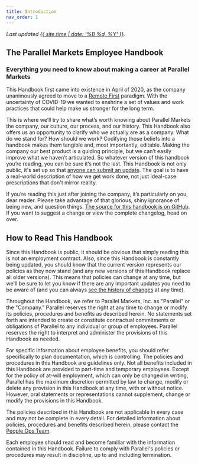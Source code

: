 ```yaml
---
title: Introduction
nav_order: 1
---
```

_Last updated [{{ site.time | date: '%B %d, %Y' }}](https://github.com/parallel-markets/handbook/commits/master)._

## The Parallel Markets Employee Handbook
### Everything you need to know about making a career at Parallel Markets

This Handbook first came into existence in April of 2020, as the company unanimously agreed to move to a [Remote First](../work/index.md) paradigm.  With the uncertainty of COVID-19 we wanted to enshrine a set of values and work practices that could help make us stronger for the long term.

This is where we’ll try to share what’s worth knowing about Parallel Markets the company, our culture, our process, and our history.  This Handbook also offers us an opportunity to clarify who we actually are as a company. What do we stand for? How should we work? Codifying those beliefs into a handbook makes them tangible and, most importantly, editable. Making the company our best product is a guiding principle, but we can’t easily improve what we haven’t articulated. So whatever version of this handbook you’re reading, you can be sure it’s not the last.  This Handbook is not only public, it's set up so that [anyone can submit an update](https://github.com/parallel-markets/handbook).  The goal is to have a real-world description of how we get work done, not just ideal-case prescriptions that don't mirror reality.

If you’re reading this just after joining the company, it’s particularly on you, dear reader.  Please take advantage of that glorious, shiny ignorance of being new, and question things.  [The source for this handbook is on GitHub](https://github.com/parallel-markets/handbook). If you want to suggest a change or view the complete changelog, head on over.

## How to Read This Handbook
Since this Handbook is public, it should be obvious that simply reading this is not an employment contract.  Also, since this Handbook is constantly being updated, you should know that the current version represents our policies as they now stand (and any new versions of this Handbook replace all older versions).  This means that policies can change at any time, but we'll be sure to let you know if there are any important updates you need to be aware of (and you can always [see the history of changes](https://github.com/parallel-markets/handbook/commits/master) at any time).

Throughout the Handbook, we refer to Parallel Markets, Inc. as "Parallel" or the "Company."  Parallel reserves the right at any time to change or modify its policies, procedures and benefits as described herein. No statements set forth are intended to create or constitute contractual commitments or obligations of Parallel to any individual or group of employees. Parallel reserves the right to interpret and administer the provisions of this Handbook as needed. 

For specific information about employee benefits, you should refer specifically to plan documentation, which is controlling. The policies and procedures in this Handbook are guidelines only.  Not all benefits included in this Handbook are provided to part-time and temporary employees. Except for the policy of at-will employment, which can only be changed in writing, Parallel has the maximum discretion permitted by law to change, modify or delete any provision in this Handbook at any time, with or without notice. However, oral statements or representations cannot supplement, change or modify the provisions in this Handbook.

The policies described in this Handbook are not applicable in every case and may not be complete in every detail. For detailed information about policies, procedures and benefits described herein, please contact the [People Ops Team](mailto:people@parallelmarkets.com).

Each employee should read and become familiar with the information contained in this Handbook. Failure to comply with Parallel's policies or procedures may result in discipline, up to and including termination.

